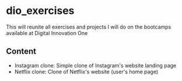 # dio_exercises
This will reunite all exercises and projects I will do on the bootcamps available at Digital Innovation One

## Content
- Instagram clone: Simple clone of Instagram's website landing page
- Netflix clone: Clone of Netflix's website (user's home page)
